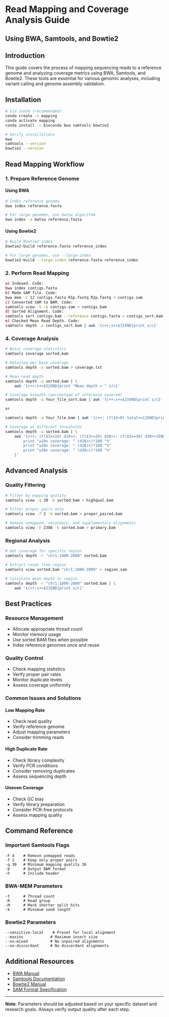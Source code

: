 # Read Mapping and Coverage Analysis Guide
## Using BWA, Samtools, and Bowtie2

## Introduction
This guide covers the process of mapping sequencing reads to a reference genome and analyzing coverage metrics using BWA, Samtools, and Bowtie2. These tools are essential for various genomic analyses, including variant calling and genome assembly validation.

## Installation

```bash
# Via conda (recommended)
conda create -n mapping
conda activate mapping
conda install -c bioconda bwa samtools bowtie2

# Verify installations
bwa
samtools --version
bowtie2 --version
```

## Read Mapping Workflow

### 1. Prepare Reference Genome

#### Using BWA
```bash
# Index reference genome
bwa index reference.fasta

# For large genomes, use bwtsw algorithm
bwa index -a bwtsw reference.fasta
```

#### Using Bowtie2
```bash
# Build Bowtie2 index
bowtie2-build reference.fasta reference_index

# For large genomes, use --large-index
bowtie2-build --large-index reference.fasta reference_index
```

### 2. Perform Read Mapping
```bash
a) Indexed. Code:
bwa index contigs.fasta
b) Made SAM file. Code:
bwa mem -t 12 contigs.fasta R1p.fastq R2p.fastq > contigs.sam 
c) Converted SAM to BAM. Code:
samtools view -S -b contigs.sam > contigs.bam
d) Sorted Alignment. Code:
samtools sort contigs.bam --reference contigs.fasta > contigs_sort.bam
e) Checked Mean Read Depth. Code:
samtools depth -a contigs_sort.bam | awk '{c++;s+=$3}END{print s/c}'
```

### 4. Coverage Analysis

```bash
# Basic coverage statistics
samtools coverage sorted.bam

# Detailed per-base coverage
samtools depth -a sorted.bam > coverage.txt

# Mean read depth
samtools depth -a sorted.bam | \
    awk '{c++;s+=$3}END{print "Mean depth = " s/c}'

# Coverage breadth (percentage of reference covered)
samtools depth -a Your_file_sort.bam | awk '{c++;s+=$3}END{print s/c}'

or 

samtools depth -a Your_file.bam | awk '{c++; if($3>0) total+=1}END{print (total/c)*100}'

# Coverage at different thresholds
samtools depth -a sorted.bam | \
    awk '{c++; if($3>=10) d10++; if($3>=20) d20++; if($3>=30) d30++}END{
        print "≥10x coverage: " (d10/c)*100 "%"
        print "≥20x coverage: " (d20/c)*100 "%"
        print "≥30x coverage: " (d30/c)*100 "%"
    }'
```

## Advanced Analysis

### Quality Filtering

```bash
# Filter by mapping quality
samtools view -q 30 -b sorted.bam > highqual.bam

# Filter proper pairs only
samtools view -f 2 -b sorted.bam > proper_paired.bam

# Remove unmapped, secondary, and supplementary alignments
samtools view -F 2308 -b sorted.bam > primary.bam
```

### Regional Analysis

```bash
# Get coverage for specific region
samtools depth -r "chr1:1000-2000" sorted.bam

# Extract reads from region
samtools view sorted.bam "chr1:1000-2000" > region.sam

# Calculate mean depth in region
samtools depth -r "chr1:1000-2000" sorted.bam | \
    awk '{c++;s+=$3}END{print s/c}'
```

## Best Practices

### Resource Management
* Allocate appropriate thread count
* Monitor memory usage
* Use sorted BAM files when possible
* Index reference genomes once and reuse

### Quality Control
* Check mapping statistics
* Verify proper pair rates
* Monitor duplicate levels
* Assess coverage uniformity

### Common Issues and Solutions

#### Low Mapping Rate
* Check read quality
* Verify reference genome
* Adjust mapping parameters
* Consider trimming reads

#### High Duplicate Rate
* Check library complexity
* Verify PCR conditions
* Consider removing duplicates
* Assess sequencing depth

#### Uneven Coverage
* Check GC bias
* Verify library preparation
* Consider PCR-free protocols
* Assess mapping quality

## Command Reference

### Important Samtools Flags
```plaintext
-F 4    # Remove unmapped reads
-f 2    # Keep only proper pairs
-q 30   # Minimum mapping quality 30
-b      # Output BAM format
-h      # Include header
```

### BWA-MEM Parameters
```plaintext
-t      # Thread count
-R      # Read group
-M      # Mark shorter split hits
-k      # Minimum seed length
```

### Bowtie2 Parameters
```plaintext
--sensitive-local    # Preset for local alignment
--maxins            # Maximum insert size
--no-mixed          # No unpaired alignments
--no-discordant     # No discordant alignments
```

## Additional Resources

* [BWA Manual](http://bio-bwa.sourceforge.net/bwa.shtml)
* [Samtools Documentation](http://www.htslib.org/doc/samtools.html)
* [Bowtie2 Manual](http://bowtie-bio.sourceforge.net/bowtie2/manual.shtml)
* [SAM Format Specification](https://samtools.github.io/hts-specs/SAMv1.pdf)

---

**Note**: Parameters should be adjusted based on your specific dataset and research goals. Always verify output quality after each step.
